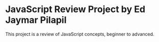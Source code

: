 # JavaScript Review Project by Ed Jaymar Pilapil

This project is a review of JavaScript concepts, beginner to advanced.